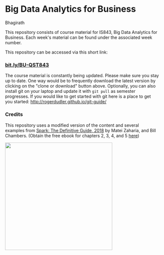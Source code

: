 # Big Data Analytics for Business

Bhagirath

This repository consists of course material for IS843, Big Data Analytics for Business. Each week's material can be found under the associated week number.

This repository can be accessed via this short link:
### [bit.ly/BU-QST843](https://bit.ly/BU-QST843)

The course material is constantly being updated. Please make sure you stay up to date. One way would be to frequently download the latest version by clicking on the "clone or download" button above. Optionally, you can also install git on your laptop and update it with `git pull` as semester progresses. If you would like to get started with git here is a place to get you started: http://rogerdudler.github.io/git-guide/

### Credits
This repository uses a modified version of the content and several examples from [Spark: The Definitive Guide, 2018](https://learning.oreilly.com/library/view/spark-the-definitive/9781491912201/) by Matei Zaharia, and Bill Chambers. (Obtain the free ebook for chapters 2, 3, 4, and 5 [here](https://pages.databricks.com/definitive-guide-spark.html))

<img src="https://github.com/soltaniehha/Big-Data-Analytics-for-Business/blob/master/figs/Spark-the-Definitive-Guide.jpg?raw=true" align="center" width="350"/>

